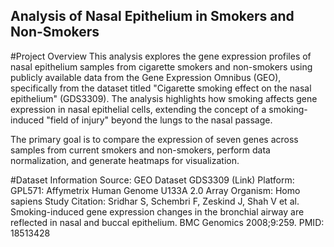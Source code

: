 ## Analysis of Nasal Epithelium in Smokers and Non-Smokers

#Project Overview
This analysis explores the gene expression profiles of nasal epithelium samples from cigarette smokers and non-smokers using publicly available data from the Gene Expression Omnibus (GEO), specifically from the dataset titled "Cigarette smoking effect on the nasal epithelium" (GDS3309). The analysis highlights how smoking affects gene expression in nasal epithelial cells, extending the concept of a smoking-induced "field of injury" beyond the lungs to the nasal passage.

The primary goal is to compare the expression of seven genes across samples from current smokers and non-smokers, perform data normalization, and generate heatmaps for visualization.

#Dataset Information
Source: GEO Dataset GDS3309 (Link)
Platform: GPL571: Affymetrix Human Genome U133A 2.0 Array
Organism: Homo sapiens
Study Citation: Sridhar S, Schembri F, Zeskind J, Shah V et al. Smoking-induced gene expression changes in the bronchial airway are reflected in nasal and buccal epithelium. BMC Genomics 2008;9:259. PMID: 18513428
